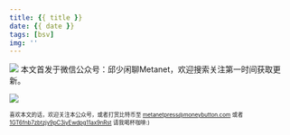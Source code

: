 ```yaml
---
title: {{ title }}
date: {{ date }}
tags: [bsv]
img: ''
---
```

![](https://imgkr.cn-bj.ufileos.com/714a9aaf-8719-40e1-b72f-7fe1edd36a22.png)
本文首发于微信公众号：邱少闲聊Metanet，欢迎搜索关注第一时间获取更新。



![](https://imgkr.cn-bj.ufileos.com/9c7d15e2-403a-4c2b-b01d-05c4cb14ad42.png)

<sub><sup>喜欢本文的话，欢迎关注本公众号，或者打赏比特币至 [metanetpress@moneybutton.com](bitcoin:metanetpress@moneybutton.com) 或者 [1GT6fnb7zbtzjy9pC3iyEwdpg11ax9nRst](bitcoin:1GT6fnb7zbtzjy9pC3iyEwdpg11ax9nRst) 请我喝杯咖啡:)</sup></sub>
